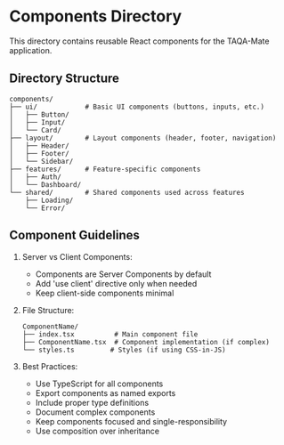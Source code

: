 # Components Directory

This directory contains reusable React components for the TAQA-Mate application.

## Directory Structure

```
components/
├── ui/            # Basic UI components (buttons, inputs, etc.)
│   ├── Button/
│   ├── Input/
│   └── Card/
├── layout/        # Layout components (header, footer, navigation)
│   ├── Header/
│   ├── Footer/
│   └── Sidebar/
├── features/      # Feature-specific components
│   ├── Auth/
│   └── Dashboard/
└── shared/        # Shared components used across features
    ├── Loading/
    └── Error/
```

## Component Guidelines

1. Server vs Client Components:
   - Components are Server Components by default
   - Add 'use client' directive only when needed
   - Keep client-side components minimal

2. File Structure:
   ```
   ComponentName/
   ├── index.tsx          # Main component file
   ├── ComponentName.tsx  # Component implementation (if complex)
   └── styles.ts         # Styles (if using CSS-in-JS)
   ```

3. Best Practices:
   - Use TypeScript for all components
   - Export components as named exports
   - Include proper type definitions
   - Document complex components
   - Keep components focused and single-responsibility
   - Use composition over inheritance 